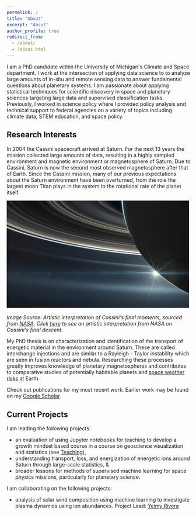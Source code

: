 ```yaml
---
permalink: /
title: "About"
excerpt: "About"
author_profile: true
redirect_from: 
  - /about/
  - /about.html
---
```


I am a PhD candidate within the University of Michigan's Climate and Space department. I work at the intersection of applying data science to to analyze large amounts of in-situ and remote sensing data to answer fundamental questions about planetary systems. I am passionate about applying statistical techniques for scientific discovery in space and planetary sciences targeting large data and supervised classification tasks. Previously, I worked in science policy where I provided policy analysis and technical support to federal agencies on a variety of topics including climate data, STEM education, and space policy.  

## Research Interests

In 2004 the Cassini spacecraft arrived at Saturn. For the next 13 years the mission collected large amounts of data, resulting in a highly sampled environment and magnetic environment or magnetosphere of Saturn. Due to Cassini, Saturn is now the second most observed magnetosphere after that of Earth. Since the Cassini mission, many of our previous expectations about the Saturn environment have been overturned, from the role the largest moon Titan plays in the system to the rotational rate of the planet itself. 

<img src="../images/CassiniMockUp.png" alt="Drawing" style="width: 500px;"/>

*Image Source: Artistic interpretation of Cassini's final moments, sourced from [NASA](https://solarsystem.nasa.gov/missions/cassini/mission/grand-finale/overview/). Click [here](https://solarsystem.nasa.gov/resources/17728/cassinis-final-plunge/) to see an artistic interpretation from NASA on Cassini's final descent.*

My PhD thesis is on characterization and identification of the transport of energetic material in the environment around Saturn. These are called interchange injections and are similar to a Rayleigh - Taylor instability which are seen in fusion reactors and nebula. Researching these processes greatly improves knowledge of planetary magnetospheres and contributes to comparative studies of potentially habitable planets and [space weather risks](https://spaceplace.nasa.gov/spaceweather/en/) at Earth.

Check out publications for my most recent work. Earlier work may be found on my [Google Scholar](https://scholar.google.com/citations?user=UdcGQbYAAAAJ&hl=en&oi=ao).

## Current Projects

I am leading the following projects: 
- an evaluation of using Jupyter notebooks for teaching to develop a growth mindset based course in a course on geoscience visualization and statistics (see [Teaching](https://astro-abby.github.io/teaching/)),
- understanding transport, loss, and energization of energetic ions around Saturn through large-scale statistics, &
- broader lessons for methods of supervised machine learning for space physics missions, particularly for planetary science.

I am collaborating on the following projects: 
- analysis of solar wind composition using machine learning to investigate plasma dynamics using ion abundances. Project Lead: [Yeimy Rivera](https://clasp.engin.umich.edu/people/yeimy-rivera/)











